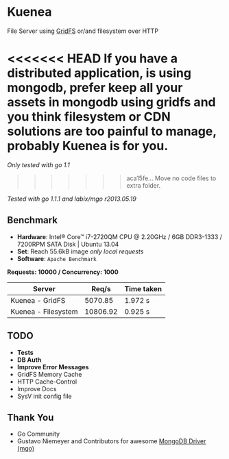 # Kuenea

File Server using [GridFS](http://docs.mongodb.org/manual/applications/gridfs/) or/and filesystem over HTTP

<<<<<<< HEAD
If you have a distributed application, is using mongodb, prefer keep all your assets in mongodb using gridfs and you think filesystem or CDN solutions are too painful to manage, probably Kuenea is for you.
=======
_Only tested with go 1.1_
>>>>>>> aca15fe... Move no code files to extra folder.

_Tested with go 1.1.1 and labix/mgo r2013.05.19_

## Benchmark
* __Hardware__: Intel® Core™ i7-2720QM CPU @ 2.20GHz / 6GB DDR3-1333 / 7200RPM SATA Disk | Ubuntu 13.04
* __Set__: Reach 55.6kB image _only local requests_
* __Software__: `Apache Benchmark`

__Requests: 10000 / Concurrency: 1000__

|Server      |Req/s     |Time taken  |
|------------|----------|------------|
|Kuenea - GridFS | 5070.85   |1.972 s |
|Kuenea - Filesystem | 10806.92   |0.925 s  |

## TODO
* __Tests__
* __DB Auth__
* __Improve Error Messages__
* GridFS Memory Cache
* HTTP Cache-Control
* Improve Docs
* SysV init config file

## Thank You
* Go Community
* Gustavo Niemeyer and Contributors for awesome [MongoDB Driver (mgo)](http://labix.org/mgo)
